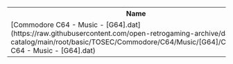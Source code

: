 <table>
<tr><th>Name</th><th>Size</th></tr>
<tr><td>
[Commodore C64 - Music - [G64].dat](https://raw.githubusercontent.com/open-retrogaming-archive/dat-catalog/main/root/basic/TOSEC/Commodore/C64/Music/[G64]/Commodore C64 - Music - [G64].dat)
</td><td>2358</td></tr>
</table>
